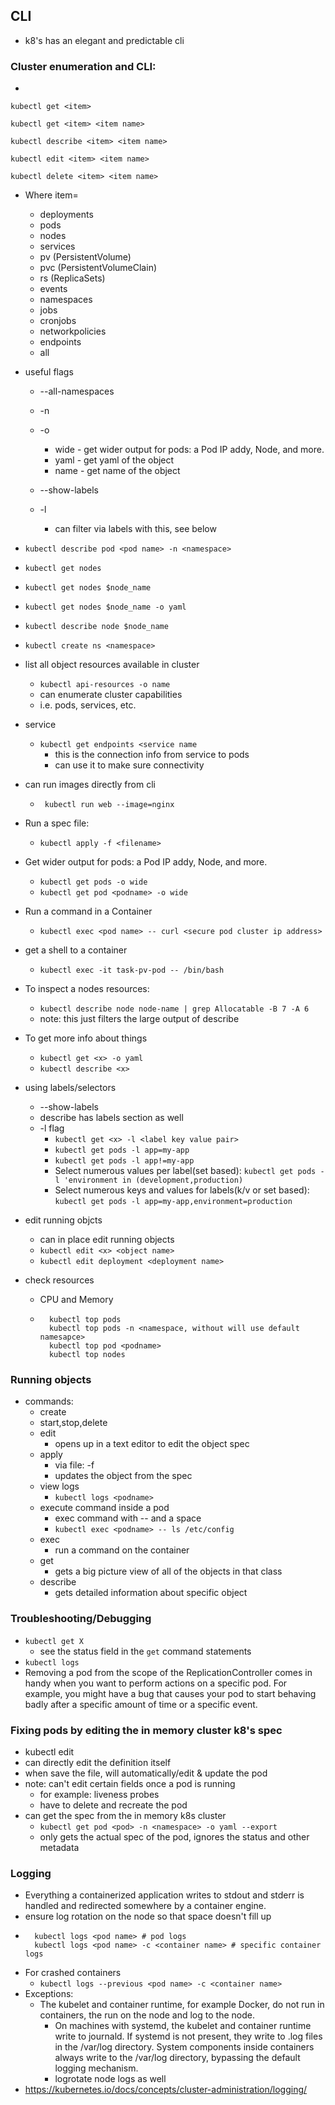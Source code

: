 ## CLI
* k8's has an elegant and predictable cli

### Cluster enumeration and CLI:
*  
```
kubectl get <item>

kubectl get <item> <item name>

kubectl describe <item> <item name>

kubectl edit <item> <item name>

kubectl delete <item> <item name>  
```
* Where item=
    * deployments
    * pods
    * nodes
    * services
    * pv (PersistentVolume)
    * pvc (PersistentVolumeClain)
    * rs (ReplicaSets)
    * events
    * namespaces
    * jobs
    * cronjobs
    * networkpolicies
    * endpoints
    * all

* useful flags
    * --all-namespaces
    * -n <namespace>
    * -o 
        * wide - get wider output for pods: a Pod IP addy, Node, and more.
        * yaml - get yaml of the object
        * name - get name of the object
        
    * --show-labels
    * -l
        * can filter via labels with this, see below

* `kubectl describe pod <pod name> -n <namespace> `
* `kubectl get nodes`

* `kubectl get nodes $node_name`
* `kubectl get nodes $node_name -o yaml`
* `kubectl describe node $node_name`
* `kubectl create ns <namespace>`


* list all object resources available in cluster
    * `kubectl api-resources -o name`
    * can enumerate cluster capabilities
    * i.e. pods, services, etc. 
    
* service
    * `kubectl get endpoints <service name`
        * this is the connection info from service to pods
        * can use it to make sure connectivity

* can run images directly from cli
    * ` kubectl run web --image=nginx`

* Run a spec file:
    * `kubectl apply -f <filename>`

* Get wider output for pods: a Pod IP addy, Node, and more.
    * `kubectl get pods -o wide`
    * `kubectl get pod <podname> -o wide`

* Run a command in a Container
    * `kubectl exec <pod name> -- curl <secure pod cluster ip address>`
    
* get a shell to a container
    * `kubectl exec -it task-pv-pod -- /bin/bash`
    
* To inspect a nodes resources:
    * `kubectl describe node node-name | grep Allocatable -B 7 -A 6`
    * note: this just filters the large output of describe

* To get more info about things 
    * `kubectl get <x> -o yaml`
    * `kubectl describe <x>`
    
* using labels/selectors
    * --show-labels
    * describe has labels section as well
    * -l flag
        * `kubectl get <x> -l <label key value pair>`
        * `kubectl get pods -l app=my-app`
        * `kubectl get pods -l app!=my-app`
        * Select numerous values per label(set based): `kubectl get pods -l 'environment in (development,production)`        
        * Select numerous keys and values for labels(k/v or set based): `kubectl get pods -l app=my-app,environment=production`

* edit running objcts
    * can in place edit running objects
    * `kubectl edit <x> <object name>`
    * `kubectl edit deployment <deployment name>`

* check resources
    * CPU and Memory
    * ```
        kubectl top pods
        kubectl top pods -n <namespace, without will use default namesapce>
        kubectl top pod <podname>
        kubectl top nodes
      ```
      
### Running objects
* commands:
    * create
    * start,stop,delete
    * edit
        * opens up in a text editor to edit the object spec
    * apply 
        * via file: -f <filename>
        * updates the object from the spec
    * view logs
        * `kubectl logs <podname>`
    * execute command inside a pod
        * exec command with -- and a space
        * `kubectl exec <podname> -- ls /etc/config`
    * exec 
        * run a command on the container
    * get
        * gets a big picture view of all of the objects in that class
    * describe
        * gets detailed information about specific object   
        
### Troubleshooting/Debugging
* `kubectl get X` 
    * see the status field in the `get` command statements
* `kubectl logs`
* Removing a pod from the scope of the ReplicationController comes in handy
when you want to perform actions on a specific pod. For example, you might 
have a bug that causes your pod to start behaving badly after a specific amount 
of time or a specific event.

### Fixing pods by editing the in memory cluster k8's spec
* kubectl edit
* can directly edit the definition itself
* when save the file, will automatically/edit & update the pod 
* note: can't edit certain fields once a pod is running
    * for example: liveness probes
    * have to delete and recreate the pod
* can get the spec from the in memory k8s cluster
    * `kubectl get pod <pod> -n <namespace> -o yaml --export`
    * only gets the actual spec of the pod, ignores the status and other metadata
    
###  Logging
* Everything a containerized application writes to stdout and stderr is handled and redirected somewhere by a container engine.  
* ensure log rotation on the node so that space doesn't fill up 
* ```
    kubectl logs <pod name> # pod logs
    kubectl logs <pod name> -c <container name> # specific container logs
    ```
* For crashed containers
    * `kubectl logs --previous <pod name> -c <container name>`
* Exceptions:
    * The kubelet and container runtime, for example Docker, do not run in containers, the run on the node and log to the node.
        * On machines with systemd, the kubelet and container runtime write to journald. If systemd is not present, they write to .log files in the /var/log directory. System components inside containers always write to the /var/log directory, bypassing the default logging mechanism.
        * logrotate node logs as well
* https://kubernetes.io/docs/concepts/cluster-administration/logging/

